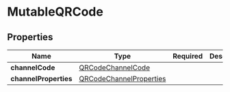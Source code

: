 # MutableQRCode



## Properties

Name | Type | Required | Description
------------ | ------------- | ------------- | -------------
**channelCode** | [QRCodeChannelCode](QRCodeChannelCode.md) |  | 
**channelProperties** | [QRCodeChannelProperties](QRCodeChannelProperties.md) |  | 


